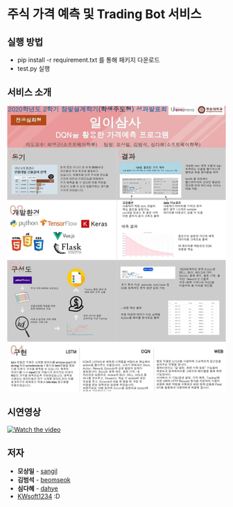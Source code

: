 # 주식 가격 예측 및 Trading Bot 서비스 

## 실행 방법
- pip install -r requirement.txt 를 통해 패키지 다운로드
- test.py 실행

## 서비스 소개
![Trade Us Introduction](Panel_TradeUs.jpg)

## 시연영상
[![Watch the video](https://i9.ytimg.com/vi/dCobmWr-p9k/mq2.jpg?sqp=CJy0zP4F&rs=AOn4CLBmWpjxWUZ-MVHNtiV0L7WBkLMk1w)](https://youtu.be/dCobmWr-p9k)

## 저자

- **모상일** - [sangil](https://github.com/MoSangIl)
- **김범석** - [beomseok](https://github.com/BeomBeok)
- **심다혜** - [dahye](https://github.com/shimshim485)
- [KWsoft1234](https://github.com/Trade-Us) :D
